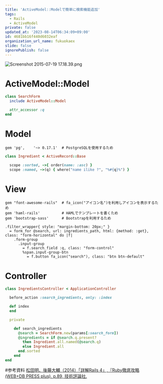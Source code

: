 ```yaml
---
title: 'ActiveModel::Modelで簡単に検索機能追加'
tags:
  - Rails
  - ActiveModel
private: false
updated_at: '2023-08-14T06:34:09+09:00'
id: 4681bb16f440d6032eaf
organization_url_name: fukuokaex
slide: false
ignorePublish: false
---
```

![Screenshot 2015-07-19 17.18.39.png](https://qiita-image-store.s3.amazonaws.com/0/82804/04ea7dd4-5d78-f796-9575-d66c445d37c9.png)

# ActiveModel::Model
```rb
class SearchForm
  include ActiveModel::Model

  attr_accessor :q
end
```

# Model

```rb:使用したModel関連Gems
gem 'pg',    '~> 0.17.1'  # PostgreSQLを使用するため
```

```rb
class Ingredient < ActiveRecord::Base

  scope :sorted, ->{ order(name: :asc) }
  scope :named, ->(q) { where("name ilike ?", "%#{q}%") }
```

# View

```rb:使用したView関連Gems
gem "font-awesome-rails"  # fa_icon("アイコン名")を利用しアイコンを表示するため
gem 'haml-rails'          # HAMLでテンプレートを書くため
gem 'bootstrap-sass'      # Bootstrapを利用するため
```

```haml
.filter_wrapper{ style: "margin-bottom: 20px;" }
  = form_for @search, url: ingredients_path, html: {method: :get}, class: "form-horizontal" do |f|
    .form-group
      .input-group
        = f.search_field :q, class: "form-control"
        %span.input-group-btn
          = f.button fa_icon("search"), class: "btn btn-default"
```

# Controller
```rb
class IngredientsController < ApplicationController

  before_action :search_ingredients, only: :index

  def index
  end

  private

    def search_ingredients
      @search = SearchForm.new(params[:search_form])
      @ingredients = if @search.q.present?
        then Ingredient.all.named(@search.q)
        else Ingredient.all
      end.sorted
    end
end
```

#参考資料
[松田明、後藤大輔（2014）「詳解Rails 4」,『Ruby徹底攻略 (WEB+DB PRESS plus), p.89, 技術評論社.](http://www.amazon.co.jp/Ruby%E5%BE%B9%E5%BA%95%E6%94%BB%E7%95%A5-WEB-DB-PRESS-plus/dp/4774165344)
